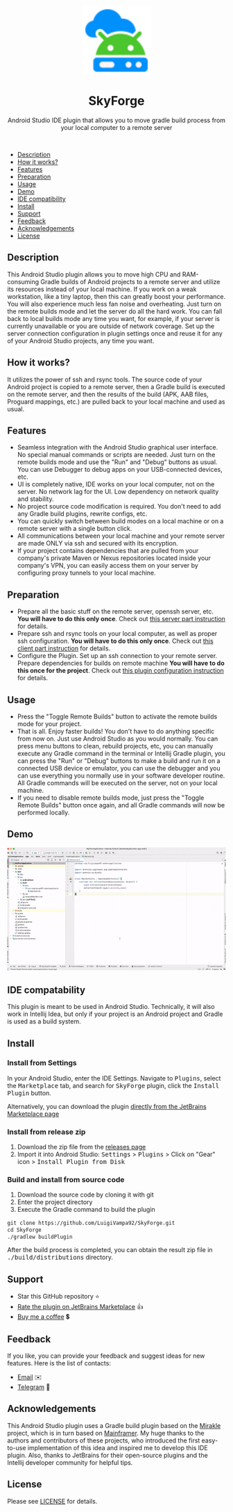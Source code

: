 <div align="center">
    <a href="https://plugins.jetbrains.com/plugin/21586-skyforge">
        <img src="./src/main/resources/META-INF/pluginIcon.svg" width="160" height="160" alt="logo"/>
    </a>
</div>
<h1 align="center">SkyForge</h1>
<p align="center">Android Studio IDE plugin that allows you to move gradle build process from your local computer to a remote server</p>
<br>

- [Description](#description)
- [How it works?](#how-it-works)
- [Features](#features)
- [Preparation](#preparation)
- [Usage](#usage)
- [Demo](#demo)
- [IDE compatibility](#ide-compatability)
- [Install](#install)
- [Support](#support)
- [Feedback](#feedback)
- [Acknowledgements](#acknowledgements)
- [License](#license)

## Description

This Android Studio plugin allows you to move high CPU and RAM-consuming Gradle builds of Android projects to a remote server and utilize its resources instead of your local machine. If you work on a weak workstation, like a tiny laptop, then this can greatly boost your performance. You will also experience much less fan noise and overheating. Just turn on the remote builds mode and let the server do all the hard work. You can fall back to local builds mode any time you want, for example, if your server is currently unavailable or you are outside of network coverage. Set up the server connection configuration in plugin settings once and reuse it for any of your Android Studio projects, any time you want.

## How it works?

It utilizes the power of ssh and rsync tools. The source code of your Android project is copied to a remote server, then a Gradle build is executed on the remote server, and then the results of the build (APK, AAB files, Proguard mappings, etc.) are pulled back to your local machine and used as usual.

## Features

- Seamless integration with the Android Studio graphical user interface. No special manual commands or scripts are needed. Just turn on the remote builds mode and use the "Run" and "Debug" buttons as usual. You can use Debugger to debug apps on your USB-connected devices, etc.
- UI is completely native, IDE works on your local computer, not on the server. No network lag for the UI. Low dependency on network quality and stability.
- No project source code modification is required. You don't need to add any Gradle build plugins, rewrite configs, etc.
- You can quickly switch between build modes on a local machine or on a remote server with a single button click.
- All communications between your local machine and your remote server are made ONLY via ssh and secured with its encryption.
- If your project contains dependencies that are pulled from your company's private Maven or Nexus repositories located inside your company's VPN, you can easily access them on your server by configuring proxy tunnels to your local machine.

## Preparation

- Prepare all the basic stuff on the remote server, openssh server, etc. **You will have to do this only once**. Check out [this server part instruction](./extra/docs/en/setup_remote.md) for details.
- Prepare ssh and rsync tools on your local computer, as well as proper ssh configuration. **You will have to do this only once**. Check out [this client part instruction](./extra/docs/en/setup_local.md) for details.
- Configure the Plugin. Set up an ssh connection to your remote server. Prepare dependencies for builds on remote machine **You will have to do this once for the project**. Check out [this plugin configuration instruction](./extra/docs/en/usage_general.md) for details.

## Usage

- Press the "Toggle Remote Builds" button to activate the remote builds mode for your project.
- That is all. Enjoy faster builds! You don't have to do anything specific from now on. Just use Android Studio as you would normally. You can press menu buttons to clean, rebuild projects, etc, you can manually execute any Gradle command in the terminal or Intellij Gradle plugin, you can press the "Run" or "Debug" buttons to make a build and run it on a connected USB device or emulator, you can use the debugger and you can use everything you normally use in your software developer routine. All Gradle commands will be executed on the server, not on your local machine.
- If you need to disable remote builds mode, just press the "Toggle Remote Builds" button once again, and all Gradle commands will now be performed locally.

## Demo

![demo_gif](./extra/docs/img/demo_remote_builds_mode_basic_02.gif)

## IDE compatability

This plugin is meant to be used in Android Studio. Technically, it will also work in Intellij Idea, but only if your project is an Android project and Gradle is used as a build system.

## Install

### Install from Settings

In your Android Studio, enter the IDE Settings. Navigate to <kbd>Plugins</kbd>, select the <kbd>Marketplace</kbd> tab, and search
for <kbd>SkyForge</kbd> plugin, click the <kbd>Install Plugin</kbd> button.

Alternatively, you can download the plugin <a href="https://plugins.jetbrains.com/plugin/21586-skyforge">directly from the JetBrains Marketplace page</a>

### Install from release zip

1. Download the zip file from the [releases page](https://github.com/LuigiVampa92/SkyForge/releases)
2. Import it into Android Studio: <kbd>Settings</kbd> > <kbd>Plugins</kbd> > Click on "Gear" icon > <kbd>Install Plugin from Disk</kbd>

### Build and install from source code

1. Download the source code by cloning it with git
2. Enter the project directory
3. Execute the Gradle command to build the plugin
```
git clone https://github.com/LuigiVampa92/SkyForge.git
cd SkyForge
./gradlew buildPlugin
```
After the build process is completed, you can obtain the result zip file in <kbd>./build/distributions</kbd> directory.

## Support

* Star this GitHub repository ⭐
* [Rate the plugin on JetBrains Marketplace](https://plugins.jetbrains.com/plugin/21586-skyforge) 👍
* [Buy me a coffee](https://www.buymeacoffee.com/luigivampa92) 💲

## Feedback

If you like, you can provide your feedback and suggest ideas for new features. Here is the list of contacts:
- [Email](mailto:luigivampa92@gmail.com) ✉️
- [Telegram](https://t.me/luigivampa92) 💬

## Acknowledgements

This Android Studio plugin uses a Gradle build plugin based on the [Mirakle](https://github.com/Adambl4/mirakle) project, which is in turn based on [Mainframer](https://github.com/buildfoundation/mainframer). My huge thanks to the authors and contributors of these projects, who introduced the first easy-to-use implementation of this idea and inspired me to develop this IDE plugin. Also, thanks to JetBrains for their open-source plugins and the Intellij developer community for helpful tips.

## License

Please see [LICENSE](LICENSE.md) for details.